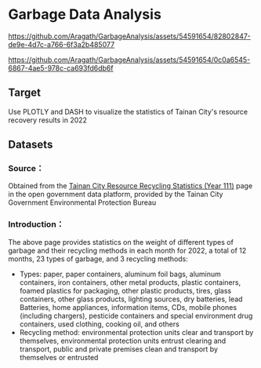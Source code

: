 # Garbage Data Analysis


https://github.com/Aragath/GarbageAnalysis/assets/54591654/82802847-de9e-4d7c-a766-6f3a2b485077


https://github.com/Aragath/GarbageAnalysis/assets/54591654/0c0a6545-6867-4ae5-978c-ca693fd6db6f



## Target
Use PLOTLY and DASH to visualize the statistics of Tainan City's resource recovery results in 2022

## Datasets
### Source：
Obtained from the [Tainan City Resource Recycling Statistics (Year 111)](https://data.gov.tw/dataset/150240) page in the open government data platform, provided by the Tainan City Government Environmental Protection Bureau

### Introduction：
The above page provides statistics on the weight of different types of garbage and their recycling methods in each month for 2022, a total of 12 months, 23 types of garbage, and 3 recycling methods:
* Types: paper, paper containers, aluminum foil bags, aluminum containers, iron containers, other metal products, plastic containers, foamed plastics for packaging, other plastic products, tires, glass containers, other glass products, lighting sources, dry batteries, lead Batteries, home appliances, information items, CDs, mobile phones (including chargers), pesticide containers and special environment drug containers, used clothing, cooking oil, and others
* Recycling method: environmental protection units clear and transport by themselves, environmental protection units entrust clearing and transport, public and private premises clean and transport by themselves or entrusted
